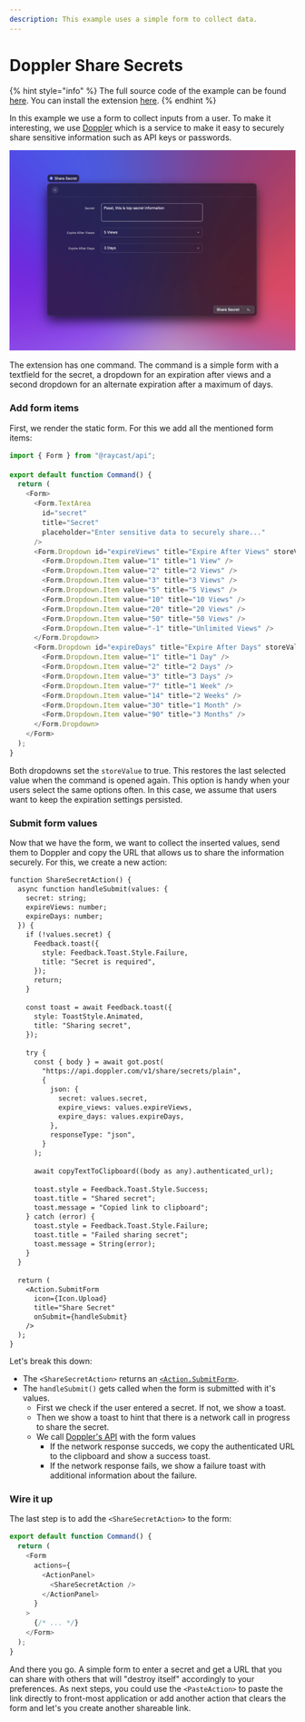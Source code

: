 ```yaml
---
description: This example uses a simple form to collect data.
---
```


# Doppler Share Secrets

{% hint style="info" %}
The full source code of the example can be found [here](../../examples/doppler-share-secrets). You can install the extension [here](https://www.raycast.com/thomas/doppler-share-secrets).
{% endhint %}

In this example we use a form to collect inputs from a user. To make it interesting, we use [Doppler](http://share.doppler.com) which is a service to make it easy to securely share sensitive information such as API keys or passwords.

![Example: Safely share secrets with Doppler](../.gitbook/assets/example-doppler-share-secrets.png)

The extension has one command. The command is a simple form with a textfield for the secret, a dropdown for an expiration after views and a second dropdown for an alternate expiration after a maximum of days.

### Add form items

First, we render the static form. For this we add all the mentioned form items:

```typescript
import { Form } from "@raycast/api";

export default function Command() {
  return (
    <Form>
      <Form.TextArea
        id="secret"
        title="Secret"
        placeholder="Enter sensitive data to securely share..."
      />
      <Form.Dropdown id="expireViews" title="Expire After Views" storeValue>
        <Form.Dropdown.Item value="1" title="1 View" />
        <Form.Dropdown.Item value="2" title="2 Views" />
        <Form.Dropdown.Item value="3" title="3 Views" />
        <Form.Dropdown.Item value="5" title="5 Views" />
        <Form.Dropdown.Item value="10" title="10 Views" />
        <Form.Dropdown.Item value="20" title="20 Views" />
        <Form.Dropdown.Item value="50" title="50 Views" />
        <Form.Dropdown.Item value="-1" title="Unlimited Views" />
      </Form.Dropdown>
      <Form.Dropdown id="expireDays" title="Expire After Days" storeValue>
        <Form.Dropdown.Item value="1" title="1 Day" />
        <Form.Dropdown.Item value="2" title="2 Days" />
        <Form.Dropdown.Item value="3" title="3 Days" />
        <Form.Dropdown.Item value="7" title="1 Week" />
        <Form.Dropdown.Item value="14" title="2 Weeks" />
        <Form.Dropdown.Item value="30" title="1 Month" />
        <Form.Dropdown.Item value="90" title="3 Months" />
      </Form.Dropdown>
    </Form>
  );
}
```

Both dropdowns set the `storeValue` to true. This restores the last selected value when the command is opened again. This option is handy when your users select the same options often. In this case, we assume that users want to keep the expiration settings persisted.

### Submit form values

Now that we have the form, we want to collect the inserted values, send them to Doppler and copy the URL that allows us to share the information securely. For this, we create a new action:

```tsx
function ShareSecretAction() {
  async function handleSubmit(values: {
    secret: string;
    expireViews: number;
    expireDays: number;
  }) {
    if (!values.secret) {
      Feedback.toast({
        style: Feedback.Toast.Style.Failure,
        title: "Secret is required",
      });
      return;
    }

    const toast = await Feedback.toast({
      style: ToastStyle.Animated,
      title: "Sharing secret",
    });

    try {
      const { body } = await got.post(
        "https://api.doppler.com/v1/share/secrets/plain",
        {
          json: {
            secret: values.secret,
            expire_views: values.expireViews,
            expire_days: values.expireDays,
          },
          responseType: "json",
        }
      );

      await copyTextToClipboard((body as any).authenticated_url);

      toast.style = Feedback.Toast.Style.Success;
      toast.title = "Shared secret";
      toast.message = "Copied link to clipboard";
    } catch (error) {
      toast.style = Feedback.Toast.Style.Failure;
      toast.title = "Failed sharing secret";
      toast.message = String(error);
    }
  }

  return (
    <Action.SubmitForm
      icon={Icon.Upload}
      title="Share Secret"
      onSubmit={handleSubmit}
    />
  );
}
```

Let's break this down:

- The `<ShareSecretAction>` returns an [`<Action.SubmitForm>`](../api-reference/user-interface/actions.md#submitform).
- The `handleSubmit()` gets called when the form is submitted with it's values.
  - First we check if the user entered a secret. If not, we show a toast.
  - Then we show a toast to hint that there is a network call in progress to share the secret.
  - We call [Doppler's API](https://docs.doppler.com/reference/share-secret) with the form values
    - If the network response succeds, we copy the authenticated URL to the clipboard and show a success toast.
    - If the network response fails, we show a failure toast with additional information about the failure.

### Wire it up

The last step is to add the `<ShareSecretAction>` to the form:

```typescript
export default function Command() {
  return (
    <Form
      actions={
        <ActionPanel>
          <ShareSecretAction />
        </ActionPanel>
      }
    >
      {/* ... */}
    </Form>
  );
}
```

And there you go. A simple form to enter a secret and get a URL that you can share with others that will "destroy itself" accordingly to your preferences. As next steps, you could use the `<PasteAction>` to paste the link directly to front-most application or add another action that clears the form and let's you create another shareable link.

